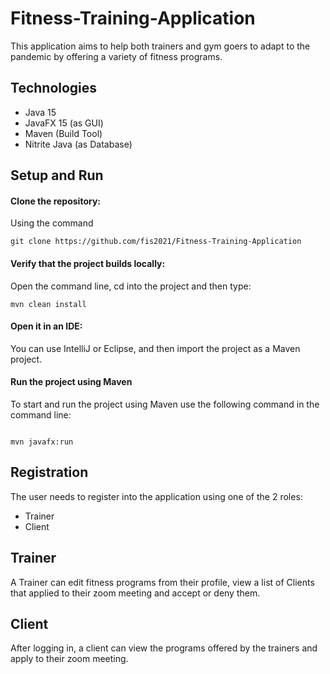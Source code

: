 # Fitness-Training-Application

This application aims to help both trainers and gym goers to adapt to the pandemic by offering a variety of fitness programs.
## Technologies
* Java 15
* JavaFX 15 (as GUI)
* Maven (Build Tool)
* Nitrite Java (as Database)
## Setup and Run
#### Clone the repository:

Using the command

```
git clone https://github.com/fis2021/Fitness-Training-Application
```
#### Verify that the project builds locally:

Open the command line, cd into the project and then type:

```
mvn clean install
```
#### Open it in an IDE:

You can use IntelliJ or Eclipse, and then import the project as a Maven project.

#### Run the project using Maven

To start and run the project using Maven use the following command in the command line: 

```

mvn javafx:run
```

## Registration
The user needs to register into the application using one of the 2 roles:
* Trainer
* Client
## Trainer
A Trainer can edit fitness programs from their profile, view a list of Clients that applied to their zoom meeting and accept or deny them.
## Client
After logging in, a client can view the programs offered by the trainers and apply to their zoom meeting.
